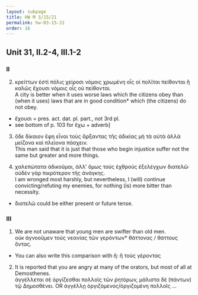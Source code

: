 ```yaml
---
layout: subpage
title: HW M 3/15/21
permalink: hw-03-15-21
order: 16
---
```


## Unit 31, II.2-4, III.1-2

### II

2. κρείττων ἐστὶ πόλις χείροσι νόμοις χρωμένη οἷς οἱ πολῖται πείθονται ἢ καλῶς ἔχουσι νόμοις οἷς οὐ πείθονται.  
A city is better when it uses worse laws which the citizens obey than (when it uses) laws that are in good condition\* which (the citizens) do not obey.
* ἔχουσι = pres. act. dat. pl. part., not 3rd pl.
* see bottom of p. 103 for ἔχω + adverb]

3. ὅδε δίκαιον ἔφη εἶναι τοὺς ἄρξαντας τῆς ἀδικίας μὴ τὰ αὐτὰ ἀλλὰ μείζονα καὶ πλείονα πάσχειν.  
This man said that it is just that those who begin injustice suffer not the same but greater and more things.

4. χαλεπώτατα ἀδικοῦμαι, ἀλλ' ὅμως τοὺς ἐχθροὺς ἐξελέγχων διατελῶ· οὐδὲν γὰρ πικρότερον τῆς ἀνάγκης.  
I am wronged most harshly, but nevertheless, I (will) continue convicting/refuting my enemies, for nothing (is) more bitter than necessity.
* διατελῶ could be either present or future tense.

### III

1. We are not unaware that young men are swifter than old men.  
οὐκ ἀγνοοῦμεν τοὺς νεανίας τῶν γερόντων\* θάττονας / θάττους ὄντας.
* You can also write this comparison with ἤ: ἢ τοὺς γέροντας

2. It is reported that you are angry at many of the orators, but most of all at Demosthenes.  
ἀγγέλλεται σὲ ὀργίζεσθαι πολλοῖς τῶν ῥητόρων, μάλιστα δὲ (πάντων) τῷ Δημοσθένει. OR ἀγγέλλῃ ὀργιζόμενος/ὀργιζομένη πολλοῖς ...
